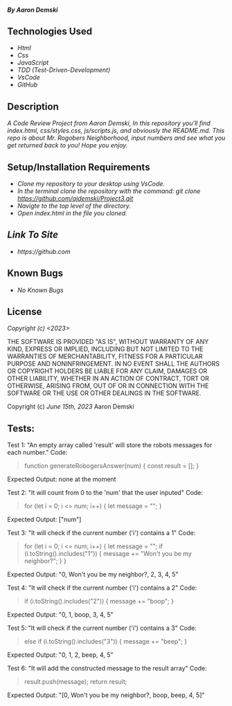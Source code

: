 #### _By Aaron Demski_

## Technologies Used

* _Html_
* _Css_
* _JavaScript_
* _TDD (Test-Driven-Development)_
* _VsCode_
* _GitHub_

## Description

_A Code Review Project from Aaron Demski, In this repository you'll find index.html, css/styles.css, js/scripts.js, and obviously the README.md. This repo is about Mr. Rogobers Neighborhood, input numbers and see what you get returned back to you! Hope you enjoy._

## Setup/Installation Requirements

* _Clone my repository to your desktop using VsCode._
* _In the terminal clone the repository with the command: git clone https://github.com/ajdemski/Project3.git_
* _Navigte to the top level of the directory._
* _Open index.html in the file you cloned._

## _Link To Site_

* _https://github.com_

## Known Bugs

* _No Known Bugs_

## License

_Copyright (c) <2023> <Aaron Demski>_

THE SOFTWARE IS PROVIDED "AS IS", WITHOUT WARRANTY OF ANY KIND, EXPRESS OR
IMPLIED, INCLUDING BUT NOT LIMITED TO THE WARRANTIES OF MERCHANTABILITY,
FITNESS FOR A PARTICULAR PURPOSE AND NONINFRINGEMENT. IN NO EVENT SHALL THE
AUTHORS OR COPYRIGHT HOLDERS BE LIABLE FOR ANY CLAIM, DAMAGES OR OTHER
LIABILITY, WHETHER IN AN ACTION OF CONTRACT, TORT OR OTHERWISE, ARISING FROM,
OUT OF OR IN CONNECTION WITH THE SOFTWARE OR THE USE OR OTHER DEALINGS IN THE
SOFTWARE.

Copyright (c) _June 15th, 2023_ Aaron Demski

## Tests:
 Test 1: "An empty array called 'result' will store the robots messages for each number."
 Code:
>function generateRobogersAnswer(num) {
>  const result = [];
> }

Expected Output: none at the moment

Test 2: "It will count from 0 to the 'num' that the user inputed"
Code: 
>for (let i = 0; i <= num; i++) {
>  let message = "";
> }

Expected Output: ["num"]

Test 3: "It will check if the current number ('i') contains a 1"
Code:
>for (let i = 0; i <= num; i++) {
>  let message = "";
>  if (i.toString().includes("1")) {
>    message += "Won't you be my neighbor?";
>  }
>}

Expected Output: "0, Won't you be my neighbor?, 2, 3, 4, 5"

Test 4: "It will check if the current number ('i') contains a 2"
Code:
>if (i.toString().includes("2")) {
>  message += "boop";
>}

Expected Output: "0, 1, boop, 3, 4, 5"

Test 5: "It will check if the current number ('i') contains a 3"
Code:
>else if (i.toString().includes("3")) {
>  message += "beep";
>}

Expected Output: "0, 1, 2, beep, 4, 5"

Test 6: "It will add the constructed message to the result array"
Code:
>result.push(message);
>  return result;

Expected Output: "[0, Won't you be my neighbor?, boop, beep, 4, 5]"
